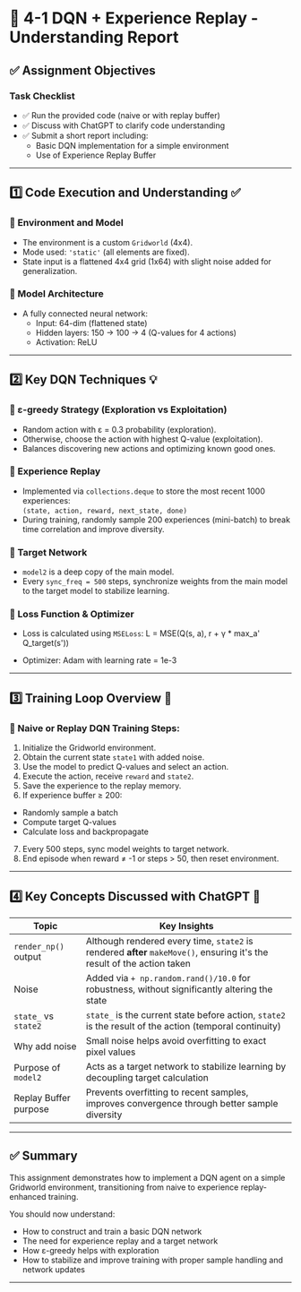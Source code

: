 # 📝 4-1 DQN + Experience Replay - Understanding Report

## ✅ Assignment Objectives

### Task Checklist
- ✅ Run the provided code (naive or with replay buffer)
- ✅ Discuss with ChatGPT to clarify code understanding
- ✅ Submit a short report including:
  - Basic DQN implementation for a simple environment
  - Use of Experience Replay Buffer

---

## 1️⃣ Code Execution and Understanding ✅

### 🧩 Environment and Model
- The environment is a custom `Gridworld` (4x4).
- Mode used: `'static'` (all elements are fixed).
- State input is a flattened 4x4 grid (1x64) with slight noise added for generalization.

### 🧠 Model Architecture
- A fully connected neural network:
  - Input: 64-dim (flattened state)
  - Hidden layers: 150 → 100 → 4 (Q-values for 4 actions)
  - Activation: ReLU

---

## 2️⃣ Key DQN Techniques 💡

### 🔹 ε-greedy Strategy (Exploration vs Exploitation)
- Random action with ε = 0.3 probability (exploration).
- Otherwise, choose the action with highest Q-value (exploitation).
- Balances discovering new actions and optimizing known good ones.

### 🔹 Experience Replay
- Implemented via `collections.deque` to store the most recent 1000 experiences:  
  `(state, action, reward, next_state, done)`
- During training, randomly sample 200 experiences (mini-batch) to break time correlation and improve diversity.

### 🔹 Target Network
- `model2` is a deep copy of the main model.
- Every `sync_freq = 500` steps, synchronize weights from the main model to the target model to stabilize learning.

### 🔹 Loss Function & Optimizer
- Loss is calculated using `MSELoss`:
L = MSE(Q(s, a), r + γ * max_a' Q_target(s'))

- Optimizer: Adam with learning rate = 1e-3

---

## 3️⃣ Training Loop Overview 🔁

### 🔄 Naive or Replay DQN Training Steps:
1. Initialize the Gridworld environment.
2. Obtain the current state `state1` with added noise.
3. Use the model to predict Q-values and select an action.
4. Execute the action, receive `reward` and `state2`.
5. Save the experience to the replay memory.
6. If experience buffer ≥ 200:
 - Randomly sample a batch
 - Compute target Q-values
 - Calculate loss and backpropagate
7. Every 500 steps, sync model weights to target network.
8. End episode when reward ≠ -1 or steps > 50, then reset environment.

---

## 4️⃣ Key Concepts Discussed with ChatGPT 📌

| Topic | Key Insights |
|-------|--------------|
| `render_np()` output | Although rendered every time, `state2` is rendered **after** `makeMove()`, ensuring it's the result of the action taken |
| Noise | Added via `+ np.random.rand()/10.0` for robustness, without significantly altering the state |
| `state_` vs `state2` | `state_` is the current state before action, `state2` is the result of the action (temporal continuity) |
| Why add noise | Small noise helps avoid overfitting to exact pixel values |
| Purpose of `model2` | Acts as a target network to stabilize learning by decoupling target calculation |
| Replay Buffer purpose | Prevents overfitting to recent samples, improves convergence through better sample diversity |

---

## ✅ Summary

This assignment demonstrates how to implement a DQN agent on a simple Gridworld environment, transitioning from naive to experience replay-enhanced training.

You should now understand:

- How to construct and train a basic DQN network
- The need for experience replay and a target network
- How ε-greedy helps with exploration
- How to stabilize and improve training with proper sample handling and network updates

---
